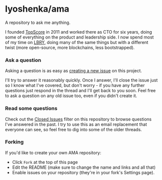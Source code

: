 # lyoshenka/ama

A repository to ask me anything.

I founded [TopScore](http://usetopscore.com) in 2011 and worked there as CTO for six years, doing some of everything on the product and leadership side. I now spend most of my time on [LBRY](https://lbry.io), doing many of the same things but with a different twist (more open-source, more blockchains, less bootstrapped).


### Ask a question

Asking a question is as easy as [creating a new issue](https://github.com/lyoshenka/ama/issues/new) on this project.

I'll try to answer it reasonably quickly. Once I answer, I'll close the
issue just so I know what I've covered, but don't worry - if you have any further
questions just respond in the thread and I'll get back to you soon. Feel free to
ask a question on any old issue too, even if you didn't create it.


### Read some questions

Check out the [Closed Issues](https://github.com/lyoshenka/ama/issues?q=is%3Aissue+is%3Aclosed)
filter on this repository to browse questions I've answered in the past. I try
to use this as an email replacement that everyone can see, so feel free to dig
into some of the older threads.


### Forking

If you'd like to create your own AMA repository:

- Click `Fork` at the top of this page
- Edit the README (make sure to change the name and links and all that)
- Enable issues on your repository (they're in your fork's Settings page).
